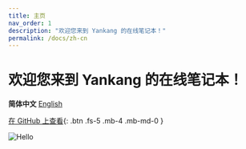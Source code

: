 ```yaml
---
title: 主页
nav_order: 1
description: "欢迎您来到 Yankang 的在线笔记本！"
permalink: /docs/zh-cn
---
```

# 欢迎您来到 Yankang 的在线笔记本！

**简体中文** [English](https://amazingkenneth.github.io)

[在 GitHub 上查看](https://github.com/Amazingkenneth/amazingkenneth.github.io){: .btn .fs-5 .mb-4 .mb-md-0 }

<!--## 一些链接
[Flying Pineapple PPT Demo](https://view.officeapps.live.com/op/view.aspx?src=https%3A%2F%2Famazingkenneth.github.io%2Fdl%2Fflyingpineapple-v3.pptx&wdOrigin=BROWSELINK)-->

![Hello](https://amazingkenneth.github.io/images/hello.gif)